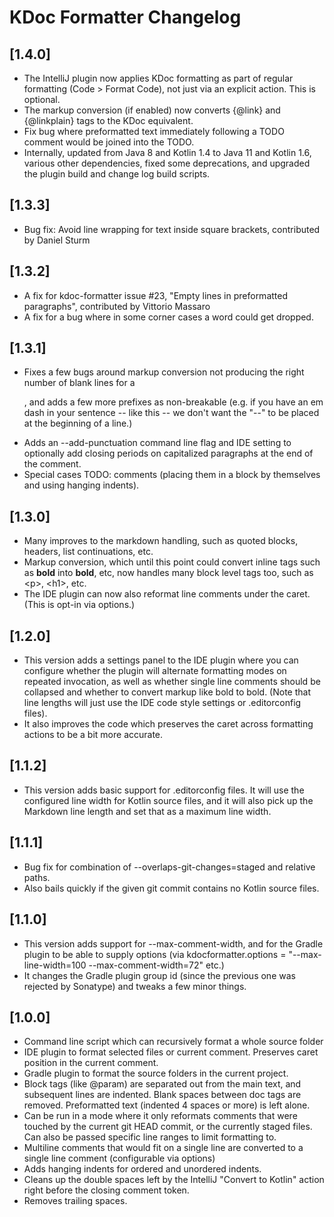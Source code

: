 <!-- Keep a Changelog guide -> https://keepachangelog.com -->

# KDoc Formatter Changelog

## [1.4.0]

- The IntelliJ plugin now applies KDoc formatting as part of
  regular formatting (Code > Format Code), not just via an explicit
  action. This is optional.
- The markup conversion (if enabled) now converts {@link} and {@linkplain}
  tags to the KDoc equivalent.
- Fix bug where preformatted text immediately following a TODO
  comment would be joined into the TODO.
- Internally, updated from Java 8 and Kotlin 1.4 to Java 11 and
  Kotlin 1.6, various other dependencies, fixed some deprecations,
  and upgraded the plugin build and change log build scripts.

## [1.3.3]

- Bug fix: Avoid line wrapping for text inside square brackets,
  contributed by Daniel Sturm

## [1.3.2]

- A fix for kdoc-formatter issue #23, "Empty lines in preformatted
  paragraphs", contributed by Vittorio Massaro
- A fix for a bug where in some corner cases a word could get dropped.

## [1.3.1]

- Fixes a few bugs around markup conversion not producing the right
  number of blank lines for a <p>, and adds a few more prefixes
  as non-breakable (e.g. if you have an em dash in your sentence --
  like this -- we don't want the "--" to be placed at the beginning of
  a line.)
- Adds an --add-punctuation command line flag and IDE setting to
  optionally add closing periods on capitalized paragraphs at the end
  of the comment.
- Special cases TODO: comments (placing them in a block by themselves
  and using hanging indents).

## [1.3.0]

- Many improves to the markdown handling, such as quoted blocks,
  headers, list continuations, etc.
- Markup conversion, which until this point could convert inline tags
  such as **bold** into **bold**, etc, now handles
  many block level tags too, such as \<p>, \<h1>, etc.
- The IDE plugin can now also reformat line comments under the caret.
  (This is opt-in via options.)

## [1.2.0]

- This version adds a settings panel to the IDE plugin where you can
  configure whether the plugin will alternate formatting modes on
  repeated invocation, as well as whether single line comments should
  be collapsed and whether to convert markup like bold to bold. (Note
  that line lengths will just use the IDE code style settings or
  .editorconfig files).
- It also improves the code which preserves the caret across formatting
  actions to be a bit more accurate.

## [1.1.2]

- This version adds basic support for .editorconfig files.
  It will use the configured line width for Kotlin source files, and it
  will also pick up the Markdown line length and set that as a maximum
  line width.

## [1.1.1]

- Bug fix for combination of --overlaps-git-changes=staged and relative
  paths.
- Also bails quickly if the given git commit contains no Kotlin
  source files.

## [1.1.0]

- This version adds support for --max-comment-width, and for the Gradle
  plugin to be able to supply options (via kdocformatter.options
  = "--max-line-width=100 --max-comment-width=72" etc.)
- It changes the Gradle plugin group id (since the previous one
  was rejected by Sonatype) and tweaks a few minor things.

## [1.0.0]

- Command line script which can recursively format a whole source
  folder
- IDE plugin to format selected files or current comment. Preserves
  caret position in the current comment.
- Gradle plugin to format the source folders in the current project.
- Block tags (like @param) are separated out from the main text, and
  subsequent lines are indented. Blank spaces
  between doc tags are removed. Preformatted text
  (indented 4 spaces or more) is left alone.
- Can be run in a mode where it only reformats comments that were
  touched by the current git HEAD commit, or the
  currently staged files. Can also be passed
  specific line ranges to limit formatting to.
- Multiline comments that would fit on a single line are converted to
  a single line comment (configurable via options)
- Adds hanging indents for ordered and unordered indents.
- Cleans up the double spaces left by the IntelliJ "Convert to
  Kotlin" action right before the closing comment token.
- Removes trailing spaces.
